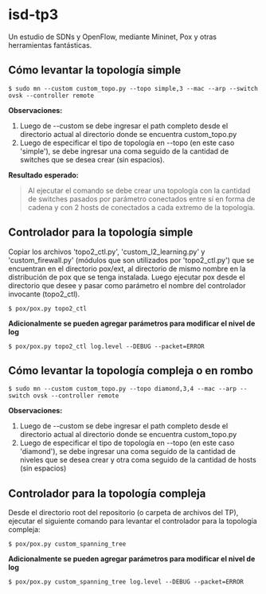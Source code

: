 # isd-tp3
Un estudio de SDNs y OpenFlow, mediante Mininet, Pox y otras herramientas fantásticas.

## Cómo levantar la topología simple
```
$ sudo mn --custom custom_topo.py --topo simple,3 --mac --arp --switch ovsk --controller remote
```
**Observaciones:**
1. Luego de --custom se debe ingresar el path completo desde el directorio actual al directorio donde se encuentra custom_topo.py
2. Luego de especificar el tipo de topología en --topo (en este caso 'simple'), se debe ingresar una coma seguido de la cantidad de switches que se desea crear (sin espacios).

**Resultado esperado:**
> Al ejecutar el comando se debe crear una topología con la cantidad de switches pasados por parámetro conectados entre sí en forma de cadena y con 2 hosts de conectados a cada extremo de la topología.

## Controlador para la topología simple
Copiar los archivos 'topo2_ctl.py', 'custom_l2_learning.py' y 'custom_firewall.py' (módulos que son utilizados por 'topo2_ctl.py') que se encuentran en el directorio pox/ext, al directorio de mismo nombre en la distribución de pox que se tenga instalada. Luego ejecutar pox desde el directorio que desee y pasar como parámetro el nombre del controlador invocante (topo2_ctl).
```
$ pox/pox.py topo2_ctl
```
**Adicionalmente se pueden agregar parámetros para modificar el nivel de log**
```
$ pox/pox.py topo2_ctl log.level --DEBUG --packet=ERROR
```

## Cómo levantar la topología compleja o en rombo
```
$ sudo mn --custom custom_topo.py --topo diamond,3,4 --mac --arp --switch ovsk --controller remote
```
**Observaciones:**
1. Luego de --custom se debe ingresar el path completo desde el directorio actual al directorio donde se encuentra custom_topo.py
2. Luego de especificar el tipo de topología en --topo (en este caso 'diamond'), se debe ingresar una coma seguido de la cantidad de niveles que se desea crear y otra coma seguido de la cantidad de hosts (sin espacios)

## Controlador para la topología compleja
Desde el directorio root del repositorio (o carpeta de archivos del TP), ejecutar el siguiente comando para levantar el controlador para la topología compleja:
```
$ pox/pox.py custom_spanning_tree
```
**Adicionalmente se pueden agregar parámetros para modificar el nivel de log**
```
$ pox/pox.py custom_spanning_tree log.level --DEBUG --packet=ERROR
```
